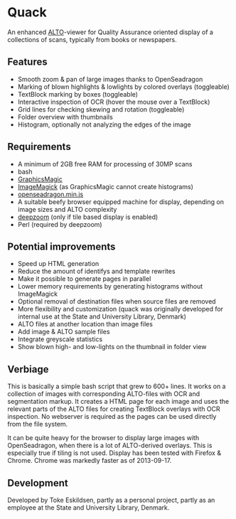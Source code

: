 # Quack

An enhanced [ALTO](http://www.loc.gov/standards/alto/)-viewer for Quality Assurance oriented display of a collections of scans, typically from books or newspapers.

## Features

 * Smooth zoom & pan of large images thanks to OpenSeadragon
 * Marking of blown highlights & lowlights by colored overlays (toggleable)
 * TextBlock marking by boxes (toggleable)
 * Interactive inspection of OCR (hover the mouse over a TextBlock)
 * Grid lines for checking skewing and rotation (toggleable)
 * Folder overview with thumbnails
 * Histogram, optionally not analyzing the edges of the image

## Requirements

 * A minimum of 2GB free RAM for processing of 30MP scans
 * bash
 * [GraphicsMagic](http://www.graphicsmagick.org/)
 * [ImageMagick](http://www.imagemagick.org) (as GraphicsMagic cannot create histograms)
 * [openseadragon.min.js](http://openseadragon.github.io/)
 * A suitable beefy browser equipped machine for display, depending on image sizes and ALTO complexity
 * [deepzoom](http://search.cpan.org/~drrho/Graphics-DZI-0.05/script/deepzoom) (only if tile based display is enabled)
  * Perl (required by deepzoom)

## Potential improvements

 * Speed up HTML generation
  * Reduce the amount of identifys and template rewrites
  * Make it possible to generate pages in parallel
 * Lower memory requirements by generating histograms without ImageMagick
 * Optional removal of destination files when source files are removed
 * More flexibility and customization (quack was originally developed for internal use at the State and University Library, Denmark)
  * ALTO files at another location than image files
 * Add image & ALTO sample files
 * Integrate greyscale statistics
 * Show blown high- and low-lights on the thumbnail in folder view

## Verbiage

This is basically a simple bash script that grew to 600+ lines. It works on a collection of images with corresponding ALTO-files with OCR and segmentation markup. It creates a HTML page for each image and uses the relevant parts of the ALTO files for creating TextBlock overlays with OCR inspection. No webserver is required as the pages can be used directly from the file system.

It can be quite heavy for the browser to display large images with OpenSeadragon,  when there is a lot of ALTO-derived overlays. This is especially true if tiling is not used. Display has been tested with Firefox & Chrome. Chrome was markedly faster as of 2013-09-17.


## Development

Developed by Toke Eskildsen, partly as a personal project, partly as an employee at the State and University Library, Denmark.
